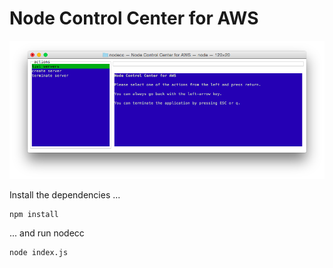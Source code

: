 # Node Control Center for AWS

![Node Control Center for AWS](./nodecc.png?raw=true "Node Control Center for AWS")

Install the dependencies ...

```
npm install
```

... and run nodecc

```
node index.js
```
